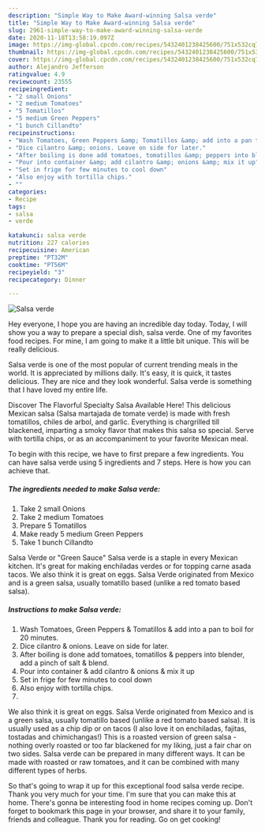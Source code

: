 ```yaml
---
description: "Simple Way to Make Award-winning Salsa verde"
title: "Simple Way to Make Award-winning Salsa verde"
slug: 2961-simple-way-to-make-award-winning-salsa-verde
date: 2020-11-18T13:58:19.097Z
image: https://img-global.cpcdn.com/recipes/5432401238425600/751x532cq70/salsa-verde-recipe-main-photo.jpg
thumbnail: https://img-global.cpcdn.com/recipes/5432401238425600/751x532cq70/salsa-verde-recipe-main-photo.jpg
cover: https://img-global.cpcdn.com/recipes/5432401238425600/751x532cq70/salsa-verde-recipe-main-photo.jpg
author: Alejandro Jefferson
ratingvalue: 4.9
reviewcount: 23555
recipeingredient:
- "2 small Onions"
- "2 medium Tomatoes"
- "5 Tomatillos"
- "5 medium Green Peppers"
- "1 bunch Cillandto"
recipeinstructions:
- "Wash Tomatoes, Green Peppers &amp; Tomatillos &amp; add into a pan to boil for 20 minutes."
- "Dice cilantro &amp; onions. Leave on side for later."
- "After boiling is done add tomatoes, tomatillos &amp; peppers into blender, add a pinch of salt &amp; blend."
- "Pour into container &amp; add cilantro &amp; onions &amp; mix it up"
- "Set in frige for few minutes to cool down"
- "Also enjoy with tortilla chips."
- ""
categories:
- Recipe
tags:
- salsa
- verde

katakunci: salsa verde 
nutrition: 227 calories
recipecuisine: American
preptime: "PT32M"
cooktime: "PT56M"
recipeyield: "3"
recipecategory: Dinner

---
```



![Salsa verde](https://img-global.cpcdn.com/recipes/5432401238425600/751x532cq70/salsa-verde-recipe-main-photo.jpg)

Hey everyone, I hope you are having an incredible day today. Today, I will show you a way to prepare a special dish, salsa verde. One of my favorites food recipes. For mine, I am going to make it a little bit unique. This will be really delicious.

Salsa verde is one of the most popular of current trending meals in the world. It is appreciated by millions daily. It's easy, it is quick, it tastes delicious. They are nice and they look wonderful. Salsa verde is something that I have loved my entire life.

Discover The Flavorful Specialty Salsa Available Here! This delicious Mexican salsa (Salsa martajada de tomate verde) is made with fresh tomatillos, chiles de arbol, and garlic. Everything is chargrilled till blackened, imparting a smoky flavor that makes this salsa so special. Serve with tortilla chips, or as an accompaniment to your favorite Mexican meal.


To begin with this recipe, we have to first prepare a few ingredients. You can have salsa verde using 5 ingredients and 7 steps. Here is how you can achieve that.

<!--inarticleads1-->

##### The ingredients needed to make Salsa verde:

1. Take 2 small Onions
1. Take 2 medium Tomatoes
1. Prepare 5 Tomatillos
1. Make ready 5 medium Green Peppers
1. Take 1 bunch Cillandto


Salsa Verde or &#34;Green Sauce&#34; Salsa verde is a staple in every Mexican kitchen. It&#39;s great for making enchiladas verdes or for topping carne asada tacos. We also think it is great on eggs. Salsa Verde originated from Mexico and is a green salsa, usually tomatillo based (unlike a red tomato based salsa). 

<!--inarticleads2-->

##### Instructions to make Salsa verde:

1. Wash Tomatoes, Green Peppers &amp; Tomatillos &amp; add into a pan to boil for 20 minutes.
1. Dice cilantro &amp; onions. Leave on side for later.
1. After boiling is done add tomatoes, tomatillos &amp; peppers into blender, add a pinch of salt &amp; blend.
1. Pour into container &amp; add cilantro &amp; onions &amp; mix it up
1. Set in frige for few minutes to cool down
1. Also enjoy with tortilla chips.
1. 


We also think it is great on eggs. Salsa Verde originated from Mexico and is a green salsa, usually tomatillo based (unlike a red tomato based salsa). It is usually used as a chip dip or on tacos (I also love it on enchiladas, fajitas, tostadas and chimichangas!) This is a roasted version of green salsa - nothing overly roasted or too far blackened for my liking, just a fair char on two sides. Salsa verde can be prepared in many different ways. It can be made with roasted or raw tomatoes, and it can be combined with many different types of herbs. 

So that's going to wrap it up for this exceptional food salsa verde recipe. Thank you very much for your time. I'm sure that you can make this at home. There's gonna be interesting food in home recipes coming up. Don't forget to bookmark this page in your browser, and share it to your family, friends and colleague. Thank you for reading. Go on get cooking!
